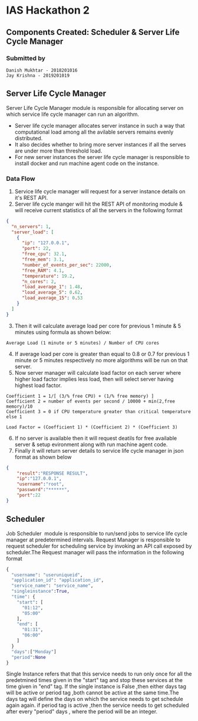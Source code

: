 # IAS Hackathon 2
## Components Created: Scheduler & Server Life Cycle Manager
### Submitted by
```
Danish Mukhtar - 2018201016
Jay Krishna - 2019201019
```

## Server Life Cycle Manager
Server Life Cycle Manager module is responsible for allocating server on which service life cycle manager can run an algorithm. 
* Server life cycle manager allocates server instance in such a way that computational load among all the avilable servers remains evenly distributed.
* It also decides whether to bring more server instances if all the serves are under more than threshold load.
* For new server instances the server life cycle manager is responsible to install docker and run machine agent code on the instance.
### Data Flow
1. Service life cycle manager will request for a server instance details on it's REST API.
2. Server life cycle manger will hit the REST API of monitoring module & will receive current statistics of all the servers in the following format
```json
{
  "n_servers": 1,
  "server_load": [
    {
      "ip": "127.0.0.1",
      "port": 22,
      "free_cpu": 32.1,
      "free_mem": 3.1,
      "number_of_events_per_sec": 22000,
      "free_RAM": 4.1,
      "temperature": 19.2,
      "n_cores": 2,
      "load_average_1": 1.48,
      "load_average_5": 0.62,
      "load_average_15": 0.53
    }
  ]
}
```
3. Then it will calculate average load per core for previous 1 minute & 5 minutes using formula as shown below:
```
Average Load (1 minute or 5 minutes) / Number of CPU cores
```
4. If average load per core is greater than equal to 0.8 or 0.7 for previous 1 minute or 5 minutes respectively no more algorithms will be run on that server.
5. Now server manager will calculate load factor on each server where higher load factor implies less load, then will select server having highest load factor.

```
Coefficient 1 = 1/[ (3/% free CPU) + (1/% free memory) ]
Coefficient 2 = number of events per second / 10000 + min(2,free memory)/10
Coefficient 3 = 0 if CPU temperature greater than critical temperature else 1

Load Factor = (Coefficient 1) * (Coefficient 2) * (Coefficient 3)
```
6. If no server is available then it will request deatils for free available server & setup evironment along with run machine agent code.
7. Finally it will return server details to service life cycle manager in json format as shown below
```json
{
	"result":"RESPONSE RESULT",
	"ip":"127.0.0.1",
	"username":"root",
	"password":"******",
	"port":22
}

```
## Scheduler
Job Scheduler ​ module is responsible to run/send jobs to service life cycle manager at predetermined intervals. Request Manager is responsible to request scheduler for scheduling service by invoking an API call exposed by scheduler.The Request manager will pass the information in the following format
```python
{
  "username": "useruniqueid",
  "application_id": "application_id",
  "service_name": "service_name",
  "singleinstance":True,
  "time": {
    "start": [
      "01:12",
      "05:00"
    ],
    "end": [
      "01:31",
      "06:00"
    ]
  }
  "days":["Monday"]
  "period":None
}
```
Single Instance refers that that this service needs to run only once for all the predetmined times given in the "start" tag and stop these services at the time given in "end" tag. If the single instance is False ,then either days tag will be active or period tag ,both cannot be active at the same time.The days tag will define the days on which the service needs to get schedule again again. if period tag is active ,then the service needs to get scheduled after every "period" days , where the period will be an integer.
